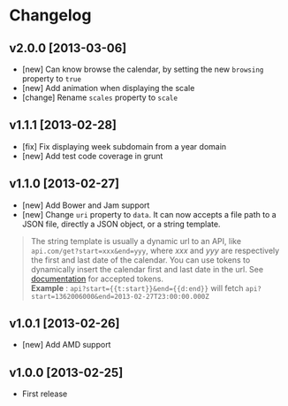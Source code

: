 # Changelog

## v2.0.0 [2013-03-06]

* [new] Can know browse the calendar, by setting the new `browsing` property to `true`
* [new] Add animation when displaying the scale
* [change] Rename `scales` property to `scale`

## v1.1.1 [2013-02-28]

* [fix] Fix displaying week subdomain from a year domain
* [new] Add test code coverage in grunt

## v1.1.0 [2013-02-27]

* [new] Add Bower and Jam support
* [new] Change `uri` property to `data`. It can now accepts a file path to a JSON file, directly a JSON object, or a string template.

> The string template is usually a dynamic url to an API, like `api.com/get?start=xxx&end=yyy`, where *xxx* and *yyy* are respectively the first and last date of the calendar. You can use tokens to dynamically insert the calendar first and last date in the url. See [documentation](http://kamisama.github.com/cal-heatmap/) for accepted tokens.  
> **Example** : `api?start={{t:start}}&end={{d:end}}` will fetch `api?start=1362006000&end=2013-02-27T23:00:00.000Z`


## v1.0.1 [2013-02-26]

* [new] Add AMD support

## v1.0.0 [2013-02-25]

* First release